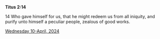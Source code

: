 **Titus 2:14**

14 Who gave himself for us, that he might redeem us from all iniquity, and purify unto himself a peculiar people, zealous of good works.

[Wednesday 10-April, 2024](https://getbible.life/kjv/Titus/2/14)
